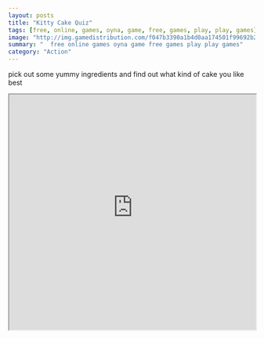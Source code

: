 ```yaml
---
layout: posts
title: "Kitty Cake Quiz"
tags: [free, online, games, oyna, game, free, games, play, play, games]
image: "http://img.gamedistribution.com/f047b3390a1b4d0aa174501f99692b25.jpg"
summary: "  free online games oyna game free games play play games"
category: "Action"
---
```


pick out some yummy ingredients and find out what kind of cake you like best

<iframe width="100%" height="480px;" src="http://flash.gamedistribution.com?game=f047b3390a1b4d0aa174501f99692b25"></iframe>